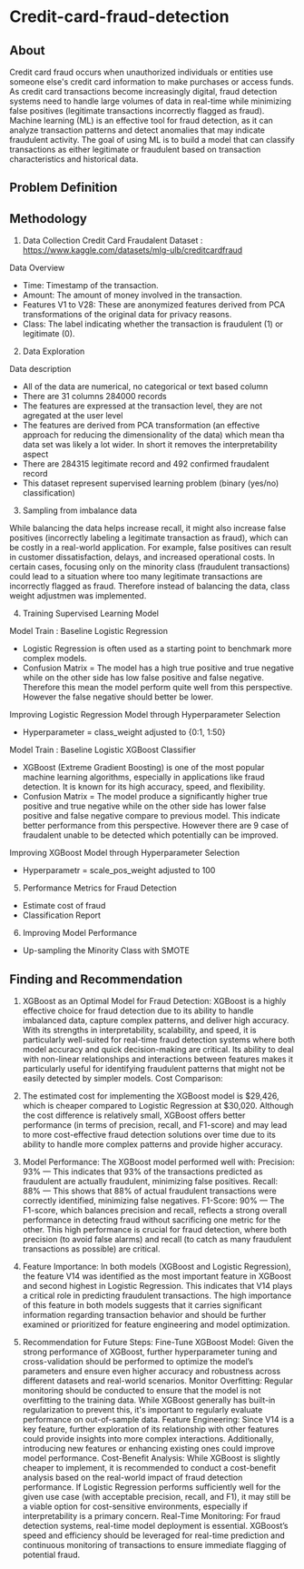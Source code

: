 # Credit-card-fraud-detection

## About
Credit card fraud occurs when unauthorized individuals or entities use someone else's credit card information to make purchases or access funds. As credit card transactions become increasingly digital, fraud detection systems need to handle large volumes of data in real-time while minimizing false positives (legitimate transactions incorrectly flagged as fraud). Machine learning (ML) is an effective tool for fraud detection, as it can analyze transaction patterns and detect anomalies that may indicate fraudulent activity. The goal of using ML is to build a model that can classify transactions as either legitimate or fraudulent based on transaction characteristics and historical data.

## Problem Definition

## Methodology
1. Data Collection
Credit Card Fraudalent Dataset : https://www.kaggle.com/datasets/mlg-ulb/creditcardfraud

Data Overview 
- Time: Timestamp of the transaction.
- Amount: The amount of money involved in the transaction.
- Features V1 to V28: These are anonymized features derived from PCA transformations of the original data for privacy reasons.
- Class: The label indicating whether the transaction is fraudulent (1) or legitimate (0).

2. Data Exploration

Data description
- All of the data are numerical, no categorical or text based column
- There are 31 columns 284000 records
- The features are expressed at the transaction level, they are not agregated at the user level
- The features are derived from PCA transformation (an effective approach for reducing the dimensionality of the data) which mean tha data set was likely a lot wider. In short it removes the interpretability aspect
- There are 284315 legitimate record and 492 confirmed fraudalent record
- This dataset represent supervised learning problem (binary (yes/no) classification)

3. Sampling from imbalance data
   
While balancing the data helps increase recall, it might also increase false positives (incorrectly labeling a legitimate transaction as fraud), which can be costly in a real-world application. For example, false positives can result in customer dissatisfaction, delays, and increased operational costs. In certain cases, focusing only on the minority class (fraudulent transactions) could lead to a situation where too many legitimate transactions are incorrectly flagged as fraud. Therefore instead of balancing the data, class weight adjustmen was implemented. 

4. Training Supervised Learning Model
   
Model Train : Baseline Logistic Regression 
 - Logistic Regression is often used as a starting point to benchmark more complex models.
 - Confusion Matrix = The model has a high true positive and true negative while on the other side has low false positive and false negative. Therefore this mean the model perform quite well from this perspective. However the false negative should better be lower. 

Improving Logistic Regression Model through Hyperparameter Selection
- Hyperparameter = class_weight adjusted to {0:1, 1:50}

Model Train : Baseline Logistic XGBoost Classifier
- XGBoost (Extreme Gradient Boosting) is one of the most popular machine learning algorithms, especially in applications like fraud detection. It is known for its high accuracy, speed, and flexibility.
- Confusion Matrix = The model produce a significantly higher true positive and true negative while on the other side has lower false positive and false negative compare to previous model. This indicate better performance from this perspective. However there are 9 case of fraudalent unable to be detected which potentially can be improved.

Improving XGBoost Model through Hyperparameter Selection
- Hyperparametr = scale_pos_weight adjusted to 100

5. Performance Metrics for Fraud Detection
 - Estimate cost of fraud
 - Classification Report

6. Improving Model Performance 
- Up-sampling the Minority Class with SMOTE

## Finding and Recommendation
1. XGBoost as an Optimal Model for Fraud Detection:
XGBoost is a highly effective choice for fraud detection due to its ability to handle imbalanced data, capture complex patterns, and deliver high accuracy. With its strengths in interpretability, scalability, and speed, it is particularly well-suited for real-time fraud detection systems where both model accuracy and quick decision-making are critical. Its ability to deal with non-linear relationships and interactions between features makes it particularly useful for identifying fraudulent patterns that might not be easily detected by simpler models.
Cost Comparison:

2. The estimated cost for implementing the XGBoost model is $29,426, which is cheaper compared to Logistic Regression at $30,020. Although the cost difference is relatively small, XGBoost offers better performance (in terms of precision, recall, and F1-score) and may lead to more cost-effective fraud detection solutions over time due to its ability to handle more complex patterns and provide higher accuracy.

3. Model Performance:
The XGBoost model performed well with:
Precision: 93% — This indicates that 93% of the transactions predicted as fraudulent are actually fraudulent, minimizing false positives.
Recall: 88% — This shows that 88% of actual fraudulent transactions were correctly identified, minimizing false negatives.
F1-Score: 90% — The F1-score, which balances precision and recall, reflects a strong overall performance in detecting fraud without sacrificing one metric for the other.
This high performance is crucial for fraud detection, where both precision (to avoid false alarms) and recall (to catch as many fraudulent transactions as possible) are critical.

4. Feature Importance:
In both models (XGBoost and Logistic Regression), the feature V14 was identified as the most important feature in XGBoost and second highest in Logistic Regression. This indicates that V14 plays a critical role in predicting fraudulent transactions. The high importance of this feature in both models suggests that it carries significant information regarding transaction behavior and should be further examined or prioritized for feature engineering and model optimization.

5. Recommendation for Future Steps:
Fine-Tune XGBoost Model: Given the strong performance of XGBoost, further hyperparameter tuning and cross-validation should be performed to optimize the model’s parameters and ensure even higher accuracy and robustness across different datasets and real-world scenarios.
Monitor Overfitting: Regular monitoring should be conducted to ensure that the model is not overfitting to the training data. While XGBoost generally has built-in regularization to prevent this, it's important to regularly evaluate performance on out-of-sample data.
Feature Engineering: Since V14 is a key feature, further exploration of its relationship with other features could provide insights into more complex interactions. Additionally, introducing new features or enhancing existing ones could improve model performance.
Cost-Benefit Analysis: While XGBoost is slightly cheaper to implement, it is recommended to conduct a cost-benefit analysis based on the real-world impact of fraud detection performance. If Logistic Regression performs sufficiently well for the given use case (with acceptable precision, recall, and F1), it may still be a viable option for cost-sensitive environments, especially if interpretability is a primary concern.
Real-Time Monitoring: For fraud detection systems, real-time model deployment is essential. XGBoost’s speed and efficiency should be leveraged for real-time prediction and continuous monitoring of transactions to ensure immediate flagging of potential fraud.
